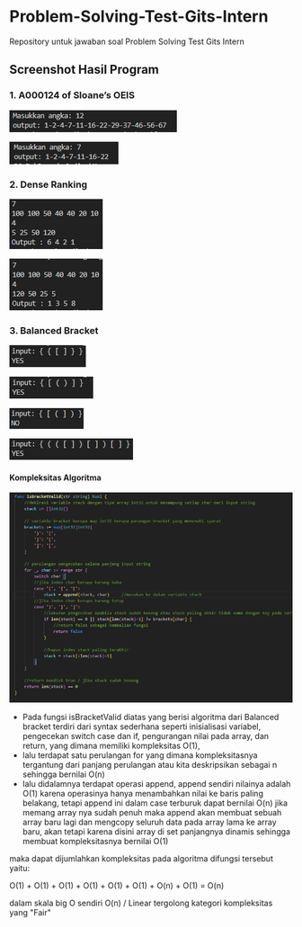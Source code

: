 # Problem-Solving-Test-Gits-Intern
Repository untuk jawaban soal Problem Solving Test Gits Intern

## Screenshot Hasil Program
### 1. A000124 of Sloane’s OEIS

![alt text](https://github.com/aliefabdillah/Problem-Solving-Test-Gits-Intern/blob/main/screenshot/1_1.png)

![alt text](https://github.com/aliefabdillah/Problem-Solving-Test-Gits-Intern/blob/main/screenshot/1_2.png)

### 2. Dense Ranking

![alt text](https://github.com/aliefabdillah/Problem-Solving-Test-Gits-Intern/blob/main/screenshot/2_1.png)

![alt text](https://github.com/aliefabdillah/Problem-Solving-Test-Gits-Intern/blob/main/screenshot/2_2.png)

### 3. Balanced Bracket

![alt text](https://github.com/aliefabdillah/Problem-Solving-Test-Gits-Intern/blob/main/screenshot/3_1.png)

![alt text](https://github.com/aliefabdillah/Problem-Solving-Test-Gits-Intern/blob/main/screenshot/3_2.png)

![alt text](https://github.com/aliefabdillah/Problem-Solving-Test-Gits-Intern/blob/main/screenshot/3_3.png)

![alt text](https://github.com/aliefabdillah/Problem-Solving-Test-Gits-Intern/blob/main/screenshot/3_4.png)

#### Kompleksitas Algoritma

![alt text](https://github.com/aliefabdillah/Problem-Solving-Test-Gits-Intern/blob/main/screenshot/isBracketValid.png)

- Pada fungsi isBracketValid diatas yang berisi algoritma dari Balanced bracket terdiri dari syntax sederhana seperti inisialisasi variabel, pengecekan switch case dan if, pengurangan nilai pada array, dan return, yang dimana memiliki kompleksitas O(1),
- lalu terdapat satu perulangan for yang dimana kompleksitasnya tergantung dari panjang perulangan atau kita deskripsikan sebagai n sehingga bernilai O(n)
- lalu didalamnya terdapat operasi append, append sendiri nilainya adalah O(1) karena operasinya hanya menambahkan nilai ke baris paling belakang, tetapi append ini dalam case terburuk dapat bernilai O(n) jika memang array nya sudah penuh maka append akan membuat sebuah array baru lagi dan mengcopy seluruh data pada array lama ke array baru, akan tetapi karena disini array di set panjangnya dinamis sehingga membuat kompleksitasnya bernilai O(1)

maka dapat dijumlahkan kompleksitas pada algoritma difungsi tersebut yaitu:

O(1) + O(1) + O(1) + O(1) + O(1) + O(1) + O(n) + O(1) = O(n)

dalam skala big O sendiri O(n) / Linear tergolong kategori kompleksitas yang "Fair"
